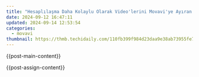 ```yaml
---
title: "Hesaplılaşma Daha Kolaylu Olarak Video'lerini Movavi'ye Ayıran Lazimiz: 100%% Güvenli, Sözlesiyle Kullanabilir Ve Sonuçta Indirimi"
date: 2024-09-12 16:47:11
updated: 2024-09-14 12:53:54
categories:
  - movavi
thumbnail: https://thmb.techidaily.com/110fb399f984d23daa9e38ab73955fe742594ebb472c7d2e2f5c7a8871170c57.jpg
---
```


{{post-main-content}}

<ins class="adsbygoogle"
     style="display:block"
     data-ad-format="autorelaxed"
     data-ad-client="ca-pub-7571918770474297"
     data-ad-slot="1223367746"></ins>

{{post-assign-content}}

<ins class="adsbygoogle"
     style="display:block"
     data-ad-client="ca-pub-7571918770474297"
     data-ad-slot="8358498916"
     data-ad-format="auto"
     data-full-width-responsive="true"></ins>
